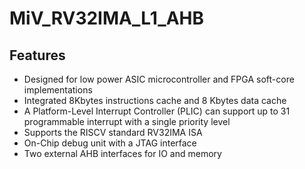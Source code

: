 # MiV_RV32IMA_L1_AHB


## Features
* Designed for low power ASIC microcontroller and FPGA soft-core implementations
* Integrated 8Kbytes instructions cache and 8 Kbytes data cache
* A Platform-Level Interrupt Controller (PLIC) can support up to 31 programmable interrupt with a single priority level
* Supports the RISCV standard RV32IMA ISA
* On-Chip debug unit with a JTAG interface
* Two external AHB interfaces for IO and memory
